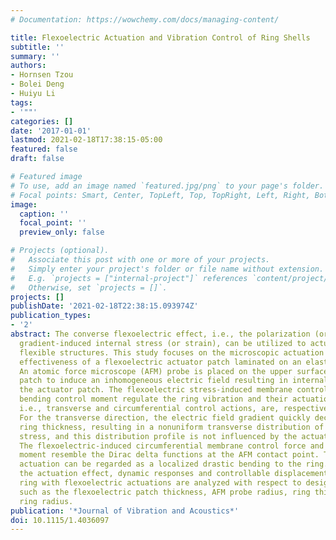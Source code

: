 ```yaml
---
# Documentation: https://wowchemy.com/docs/managing-content/

title: Flexoelectric Actuation and Vibration Control of Ring Shells
subtitle: ''
summary: ''
authors:
- Hornsen Tzou
- Bolei Deng
- Huiyu Li
tags:
- '""'
categories: []
date: '2017-01-01'
lastmod: 2021-02-18T17:38:15-05:00
featured: false
draft: false

# Featured image
# To use, add an image named `featured.jpg/png` to your page's folder.
# Focal points: Smart, Center, TopLeft, Top, TopRight, Left, Right, BottomLeft, Bottom, BottomRight.
image:
  caption: ''
  focal_point: ''
  preview_only: false

# Projects (optional).
#   Associate this post with one or more of your projects.
#   Simply enter your project's folder or file name without extension.
#   E.g. `projects = ["internal-project"]` references `content/project/deep-learning/index.md`.
#   Otherwise, set `projects = []`.
projects: []
publishDate: '2021-02-18T22:38:15.093974Z'
publication_types:
- '2'
abstract: The converse flexoelectric effect, i.e., the polarization (or electric field)
  gradient-induced internal stress (or strain), can be utilized to actuate and control
  flexible structures. This study focuses on the microscopic actuation behavior and
  effectiveness of a flexoelectric actuator patch laminated on an elastic ring shell.
  An atomic force microscope (AFM) probe is placed on the upper surface of the flexoelectric
  patch to induce an inhomogeneous electric field resulting in internal stresses of
  the actuator patch. The flexoelectric stress-induced membrane control force and
  bending control moment regulate the ring vibration and their actuation mechanics,
  i.e., transverse and circumferential control actions, are, respectively, studied.
  For the transverse direction, the electric field gradient quickly decays along the
  ring thickness, resulting in a nonuniform transverse distribution of the induced
  stress, and this distribution profile is not influenced by the actuator thickness.
  The flexoelectric-induced circumferential membrane control force and bending control
  moment resemble the Dirac delta functions at the AFM contact point. The flexoelectric
  actuation can be regarded as a localized drastic bending to the ring. To evaluate
  the actuation effect, dynamic responses and controllable displacements of the elastic
  ring with flexoelectric actuations are analyzed with respect to design parameters,
  such as the flexoelectric patch thickness, AFM probe radius, ring thickness, and
  ring radius.
publication: '*Journal of Vibration and Acoustics*'
doi: 10.1115/1.4036097
---
```


